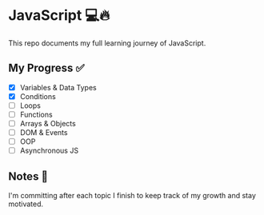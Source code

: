 # JavaScript  💻🔥

This repo documents my full learning journey of JavaScript.

## My Progress ✅
- [X] Variables & Data Types
- [X] Conditions
- [ ] Loops
- [ ] Functions
- [ ] Arrays & Objects
- [ ] DOM & Events
- [ ] OOP
- [ ] Asynchronous JS

## Notes 🧠
I'm committing after each topic I finish to keep track of my growth and stay motivated.
